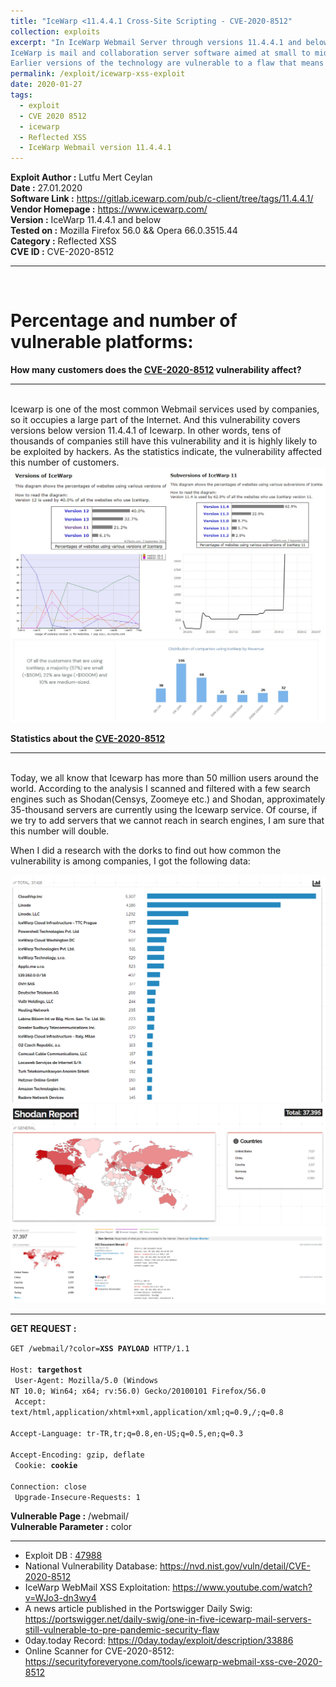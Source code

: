 ```yaml
---
title: "IceWarp <11.4.4.1 Cross-Site Scripting - CVE-2020-8512"
collection: exploits
excerpt: "In IceWarp Webmail Server through versions 11.4.4.1 and below, there is XSS in the /webmail/ color parameter.<br><br>
IceWarp is mail and collaboration server software aimed at small to mid-range businesses and as an alternative to services such as Microsoft Exchange. The XSS vulnerability in question was resolved in 11.4.4.1 of IceWarp.<br><br>
Earlier versions of the technology are vulnerable to a flaw that means an attacker can use an XSS loophole the /WebMail/ color parameter to send a malicious script to unsuspecting admins or users."
permalink: /exploit/icewarp-xss-exploit
date: 2020-01-27
tags:
  - exploit
  - CVE 2020 8512
  - icewarp
  - Reflected XSS
  - IceWarp Webmail version 11.4.4.1
---
```


**Exploit Author :** Lutfu Mert Ceylan  
**Date :** 27.01.2020  
**Software Link :** https://gitlab.icewarp.com/pub/c-client/tree/tags/11.4.4.1/  
**Vendor Homepage :** https://www.icewarp.com/ <br>
**Version :** IceWarp 11.4.4.1 and below  
**Tested on :** Mozilla Firefox 56.0 && Opera 66.0.3515.44  
**Category :** Reflected XSS  
**CVE ID :** CVE-2020-8512  

<hr><br>  

# Percentage and number of vulnerable platforms:
**How many customers does the <u>CVE-2020-8512</u> vulnerability affect?**
<hr><br>
Icewarp is one of the most common Webmail services used by companies, so it occupies a large part of the Internet. And this vulnerability covers versions below version 11.4.4.1 of Icewarp. In other words, tens of thousands of companies still have this vulnerability and it is highly likely to be exploited by hackers. As the statistics indicate, the vulnerability affected this number of customers.

<img src="/images/icewarp-stats.jpg"/>

**Statistics about the <u>CVE-2020-8512</u>**
<hr><br>
Today, we all know that Icewarp has more than 50 million users around the world. According to the analysis I scanned and filtered with a few search engines such as Shodan(Censys, Zoomeye etc.) and Shodan, approximately 35-thousand servers are currently using the Icewarp service. Of course, if we try to add servers that we cannot reach in search engines, I am sure that this number will double. 

When I did a research with the dorks to find out how common the vulnerability is among companies, I got the following data:

<img src="/images/icewarp-shodan.png">
<img src="/images/icewarp-shodan0.png">
<img src="/images/icewarp-shodan1.png">

<hr>

<b>GET REQUEST :</b><br>

<code>GET /webmail/?color=**XSS PAYLOAD** HTTP/1.1<br>
Host: **targethost**<br> 
User-Agent: Mozilla/5.0 (Windows NT 10.0; Win64; x64; rv:56.0) Gecko/20100101 Firefox/56.0<br> 
Accept: text/html,application/xhtml+xml,application/xml;q=0.9,*/*;q=0.8<br> 
Accept-Language: tr-TR,tr;q=0.8,en-US;q=0.5,en;q=0.3<br> 
Accept-Encoding: gzip, deflate<br> 
Cookie: **cookie**<br> 
Connection: close<br> 
Upgrade-Insecure-Requests: 1</code>

**Vulnerable Page :**
/webmail/<br> 
**Vulnerable Parameter :**
color

--------

<ul>
<li>Exploit DB : <a href="https://www.exploit-db.com/exploits/47988">47988</a></li>
<li>National Vulnerability Database: <a href="https://nvd.nist.gov/vuln/detail/CVE-2020-8512">https://nvd.nist.gov/vuln/detail/CVE-2020-8512</a></li>
<li>IceWarp WebMail XSS Exploitation: <a href="https://www.youtube.com/watch?v=WJo3-dn3wy4">https://www.youtube.com/watch?v=WJo3-dn3wy4</a></li>
<li>A news article published in the Portswigger Daily Swig: <a href="https://portswigger.net/daily-swig/one-in-five-icewarp-mail-servers-still-vulnerable-to-pre-pandemic-security-flaw">https://portswigger.net/daily-swig/one-in-five-icewarp-mail-servers-still-vulnerable-to-pre-pandemic-security-flaw</a></li>
<li>0day.today Record: <a href="https://0day.today/exploit/description/33886">https://0day.today/exploit/description/33886</a></li>
<li>Online Scanner for CVE-2020-8512: <a href="https://securityforeveryone.com/tools/icewarp-webmail-xss-cve-2020-8512">https://securityforeveryone.com/tools/icewarp-webmail-xss-cve-2020-8512</a></li>
<ul>
